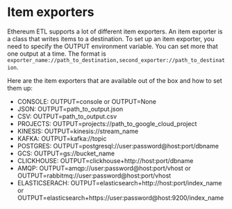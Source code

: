 # Item exporters

Ethereum ETL supports a lot of different item exporters. An item exporter is a class that writes items to a destination.
To set up an item exporter, you need to specify the OUTPUT environment variable. You can set more that one output at a time.
The format is `exporter_name://path_to_destination,second_exporter://path_to_destination`.

Here are the item exporters that are available out of the box and how to set them up:

- CONSOLE: OUTPUT=console or OUTPUT=None
- JSON: OUTPUT=path_to_output.json
- CSV: OUTPUT=path_to_output.csv
- PROJECTS: OUTPUT=projects://path_to_google_cloud_project
- KINESIS: OUTPUT=kinesis://stream_name
- KAFKA: OUTPUT=kafka://topic
- POSTGRES: OUTPUT=postgresql://user:password@host:port/dbname
- GCS: OUTPUT=gs://bucket_name
- CLICKHOUSE: OUTPUT=clickhouse+http://host:port/dbname
- AMQP: OUTPUT=amqp://user:password@host:port/vhost or OUTPUT=rabbitmq://user:password@host:port/vhost
- ELASTICSERACH: OUTPUT=elasticsearch+http://host:port/index_name or OUTPUT=elasticsearch+https://user:password@host:9200/index_name
